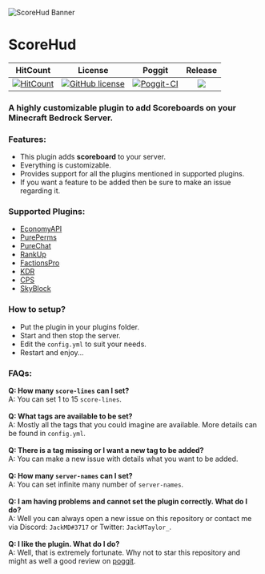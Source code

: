 ![ScoreHud Banner](https://github.com/JackMD/ScoreHud/blob/master/meta/ScoreHud.PNG)
# ScoreHud

| HitCount | License | Poggit | Release |
|:--:|:--:|:--:|:--:|
|[![HitCount](http://hits.dwyl.io/JackMD/ScoreHud.svg)](http://hits.dwyl.io/JackMD/ScoreHud)|[![GitHub license](https://img.shields.io/github/license/JackMD/ScoreHud.svg)](https://github.com/JackMD/ScoreHud/blob/master/LICENSE)|[![Poggit-CI](https://poggit.pmmp.io/ci.shield/JackMD/ScoreHud/ScoreHud)](https://poggit.pmmp.io/ci/JackMD/ScoreHud/ScoreHud)|[![](https://poggit.pmmp.io/shield.state/ScoreHud)](https://poggit.pmmp.io/p/ScoreHud)|

### A highly customizable plugin to add Scoreboards on your Minecraft Bedrock Server.

### Features:

 - This plugin adds **scoreboard** to your server.
 - Everything is customizable.
 - Provides support for all the plugins mentioned in supported plugins.
 - If you want a feature to be added then be sure to make an issue regarding it.
 
### Supported Plugins:

 - [EconomyAPI](https://github.com/poggit-orphanage/EconomyS/tree/master/EconomyAPI)
 - [PurePerms](https://github.com/poggit-orphanage/PurePerms)
 - [PureChat](https://github.com/poggit-orphanage/PureChat)
 - [RankUp](https://github.com/falkirks/RankUp)
 - [FactionsPro](https://github.com/poggit-orphanage/FactionsPro)
 - [KDR](https://github.com/JackMD/KDR)
 - [CPS](https://github.com/JackMD/CPS)
 - [SkyBlock](https://github.com/GiantQuartz/SkyBlock)
 
### How to setup?

 - Put the plugin in your plugins folder.
 - Start and then stop the server.
 - Edit the `config.yml` to suit your needs.
 - Restart and enjoy...
 
### FAQs:

**Q: How many `score-lines` can I set?**<br />
A: You can set 1 to 15 `score-lines`. <br /><br />
**Q: What tags are available to be set?**<br />
A: Mostly all the tags that you could imagine are available. More details can be found in `config.yml`. <br /><br />
**Q: There is a tag missing or I want a new tag to be added?**<br />
A: You can make a new issue with details what you want to be added. <br /><br />
**Q: How many `server-names` can I set?**<br />
A: You can set infinite many number of `server-names`. <br /><br />
**Q: I am having problems and cannot set the plugin correctly. What do I do?**<br />
A: Well you can always open a new issue on this repository or contact me via Discord: `JackMD#3717` or Twitter: `JackMTaylor_`. <br /><br />
**Q: I like the plugin. What do I do?**<br />
A: Well, that is extremely fortunate. Why not to star this repository and might as well a good review on [poggit](https://poggit.pmmp.io/p/ScoreHud).<br /><br />
